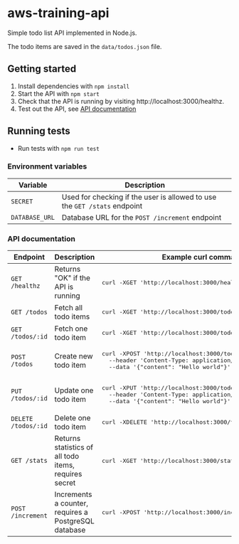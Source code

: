 # aws-training-api

Simple todo list API implemented in Node.js.

The todo items are saved in the `data/todos.json` file.

## Getting started

1. Install dependencies with `npm install`
2. Start the API with `npm start`
3. Check that the API is running by visiting http://localhost:3000/healthz.
4. Test out the API, see [API documentation](#api-documentation)

## Running tests

- Run tests with `npm run test`

### Environment variables

<table>
  <thead>
    <tr>
      <th>Variable</th>
      <th>Description</th>
    </tr>
  </thead>
  <tbody>
    <tr>
      <td><code>SECRET</code></td>
      <td>Used for checking if the user is allowed to use the <code>GET /stats</code> endpoint</td>
    </tr>
    <tr>
      <td><code>DATABASE_URL</code></td>
      <td>Database URL for the <code>POST /increment</code> endpoint</td>
    </tr>
  </tbody>
</table>

### API documentation

<table>
  <thead>
    <tr>
      <th>Endpoint</th>
      <th>Description</th>
      <th>Example curl command</th>
    </tr>
  </thead>
  <tbody>
    <tr>
      <td><code>GET /healthz</code></td>
      <td>Returns "OK" if the API is running</td>
      <td><pre lang="bash">curl -XGET 'http://localhost:3000/healthz'</pre></td>
    </tr>
    <tr>
      <td><code>GET /todos</code></td>
      <td>Fetch all todo items</td>
      <td><pre lang="bash">curl -XGET 'http://localhost:3000/todos'</pre></td>
    </tr>
    <tr>
      <td><code>GET /todos/:id</code></td>
      <td>Fetch one todo item</td>
      <td><pre lang="bash">curl -XGET 'http://localhost:3000/todos/1'</pre></td>
    </tr>
    <tr>
      <td><code>POST /todos</code></td>
      <td>Create new todo item</td>
      <td>
        <pre lang="bash">curl -XPOST 'http://localhost:3000/todos' \
  --header 'Content-Type: application/json' \
  --data '{"content": "Hello world"}'</pre>
      </td>
    </tr>
    <tr>
      <td><code>PUT /todos/:id</code></td>
      <td>Update one todo item</td>
      <td>
        <pre lang="bash">curl -XPUT 'http://localhost:3000/todos/1' \
  --header 'Content-Type: application/json' \
  --data '{"content": "Hello world"}'</pre>
      </td>
    </tr>
    <tr>
      <td><code>DELETE /todos/:id</code></td>
      <td>Delete one todo item</td>
      <td><pre lang="bash">curl -XDELETE 'http://localhost:3000/todos/1'</pre></td>
    </tr>
    <tr>
      <td><code>GET /stats</code></td>
      <td>Returns statistics of all todo items, requires secret</td>
      <td><pre lang="bash">curl -XGET 'http://localhost:3000/stats?secret=verysecret'</pre></td>
    </tr>
    <tr>
      <td><code>POST /increment</code></td>
      <td>Increments a counter, requires a PostgreSQL database</td>
      <td><pre lang="bash">curl -XPOST 'http://localhost:3000/increment'</pre></td>
    </tr>
  </tbody>
</table>
